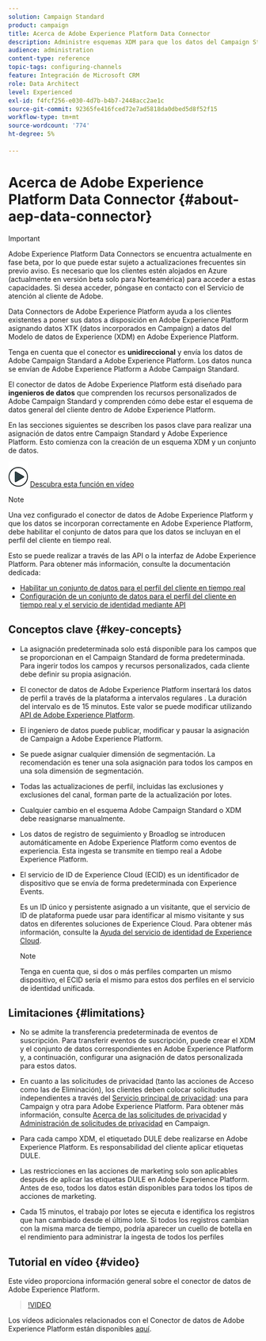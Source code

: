 ```yaml
---
solution: Campaign Standard
product: campaign
title: Acerca de Adobe Experience Platform Data Connector
description: Administre esquemas XDM para que los datos del Campaign Standard estén disponibles en Adobe Experience Platform.
audience: administration
content-type: reference
topic-tags: configuring-channels
feature: Integración de Microsoft CRM
role: Data Architect
level: Experienced
exl-id: f4fcf256-e030-4d7b-b4b7-2448acc2ae1c
source-git-commit: 92365fe416fced72e7ad5818da0dbed5d8f52f15
workflow-type: tm+mt
source-wordcount: '774'
ht-degree: 5%

---
```


# Acerca de Adobe Experience Platform Data Connector {#about-aep-data-connector}

>[!IMPORTANT]
>
>Adobe Experience Platform Data Connectors se encuentra actualmente en fase beta, por lo que puede estar sujeto a actualizaciones frecuentes sin previo aviso. Es necesario que los clientes estén alojados en Azure (actualmente en versión beta solo para Norteamérica) para acceder a estas capacidades. Si desea acceder, póngase en contacto con el Servicio de atención al cliente de Adobe.

Data Connectors de Adobe Experience Platform ayuda a los clientes existentes a poner sus datos a disposición en Adobe Experience Platform asignando datos XTK (datos incorporados en Campaign) a datos del Modelo de datos de Experience (XDM) en Adobe Experience Platform.

Tenga en cuenta que el conector es **unidireccional** y envía los datos de Adobe Campaign Standard a Adobe Experience Platform. Los datos nunca se envían de Adobe Experience Platform a Adobe Campaign Standard.

El conector de datos de Adobe Experience Platform está diseñado para **ingenieros de datos** que comprenden los recursos personalizados de Adobe Campaign Standard y comprenden cómo debe estar el esquema de datos general del cliente dentro de Adobe Experience Platform.

En las secciones siguientes se describen los pasos clave para realizar una asignación de datos entre Campaign Standard y Adobe Experience Platform. Esto comienza con la creación de un esquema XDM y un conjunto de datos.

![](assets/do-not-localize/how-to-video.png) [Descubra esta función en vídeo](#video)

>[!NOTE]
>Una vez configurado el conector de datos de Adobe Experience Platform y que los datos se incorporan correctamente en Adobe Experience Platform, debe habilitar el conjunto de datos para que los datos se incluyan en el perfil del cliente en tiempo real.
>
>Esto se puede realizar a través de las API o la interfaz de Adobe Experience Platform. Para obtener más información, consulte la documentación dedicada:
>
>* [Habilitar un conjunto de datos para el perfil del cliente en tiempo real](https://experienceleague.adobe.com/docs/experience-platform/rtcdp/datasets/dataset.html)
>* [Configuración de un conjunto de datos para el perfil del cliente en tiempo real y el servicio de identidad mediante API](https://experienceleague.adobe.com/docs/experience-platform/catalog/api/getting-started.html)


## Conceptos clave {#key-concepts}

* La asignación predeterminada solo está disponible para los campos que se proporcionan en el Campaign Standard de forma predeterminada. Para ingerir todos los campos y recursos personalizados, cada cliente debe definir su propia asignación.

* El conector de datos de Adobe Experience Platform insertará los datos de perfil a través de la plataforma a intervalos regulares &#x200B;. La duración del intervalo es de 15 minutos. Este valor se puede modificar utilizando [API de Adobe Experience Platform](https://experienceleague.adobe.com/docs/experience-platform/ingestion/home.html).

* El ingeniero de datos puede publicar, modificar y pausar la asignación de Campaign a Adobe Experience Platform.

* Se puede asignar cualquier dimensión de segmentación. La recomendación es tener una sola asignación para todos los campos en una sola dimensión de segmentación.

* Todas las actualizaciones de perfil, incluidas las exclusiones y exclusiones del canal, forman parte de la actualización por lotes.

* Cualquier cambio en el esquema Adobe Campaign Standard o XDM debe reasignarse manualmente. &#x200B;

* Los datos de registro de seguimiento y Broadlog se introducen automáticamente en Adobe Experience Platform como eventos de experiencia. Esta ingesta se transmite en tiempo real a Adobe Experience Platform.

* El servicio de ID de Experience Cloud (ECID) es un identificador de dispositivo que se envía de forma predeterminada con Experience Events.

   Es un ID único y persistente asignado a un visitante, que el servicio de ID de plataforma puede usar para identificar al mismo visitante y sus datos en diferentes soluciones de Experience Cloud. Para obtener más información, consulte la [Ayuda del servicio de identidad de Experience Cloud](https://experienceleague.adobe.com/docs/id-service/using/home.html?lang=es).

   >[!NOTE]
   >
   >Tenga en cuenta que, si dos o más perfiles comparten un mismo dispositivo, el ECID sería el mismo para estos dos perfiles en el servicio de identidad unificada.

## Limitaciones {#limitations}

* No se admite la transferencia predeterminada de eventos de suscripción. Para transferir eventos de suscripción, puede crear el XDM y el conjunto de datos correspondientes en Adobe Experience Platform y, a continuación, configurar una asignación de datos personalizada para estos datos.

* En cuanto a las solicitudes de privacidad (tanto las acciones de Acceso como las de Eliminación), los clientes deben colocar solicitudes independientes a través del [Servicio principal de privacidad](https://experienceleague.adobe.com/docs/experience-platform/privacy/home.html#how-to-use-privacy-service-to-manage-privacy-job-requests): una para Campaign y otra para Adobe Experience Platform. Para obtener más información, consulte [Acerca de las solicitudes de privacidad](https://experienceleague.adobe.com/docs/campaign-standard/using/getting-started/privacy/privacy-requests.html?lang=es#getting-started) y [Administración de solicitudes de privacidad](https://helpx.adobe.com/es/campaign/kb/acs-privacy.html#ManagingPrivacyRequests) en Campaign.

* Para cada campo XDM, el etiquetado DULE debe realizarse en Adobe Experience Platform. Es responsabilidad del cliente aplicar etiquetas DULE.

* Las restricciones en las acciones de marketing solo son aplicables después de aplicar las etiquetas DULE en Adobe Experience Platform. Antes de eso, todos los datos están disponibles para todos los tipos de acciones de marketing.

* Cada 15 minutos, el trabajo por lotes se ejecuta e identifica los registros que han cambiado desde el último lote. Si todos los registros cambian con la misma marca de tiempo, podría aparecer un cuello de botella en el rendimiento para administrar la ingesta de todos los perfiles

## Tutorial en vídeo {#video}

Este vídeo proporciona información general sobre el conector de datos de Adobe Experience Platform.

>[!VIDEO](https://video.tv.adobe.com/v/27304?quality=12&captions=eng)

Los vídeos adicionales relacionados con el Conector de datos de Adobe Experience Platform están disponibles [aquí](https://experienceleague.adobe.com/docs/campaign-learn/campaign-standard-tutorials/administrating/adobe-experience-platform-data-connector/understanding-the-adobe-experience-platform-data-connector.html).
